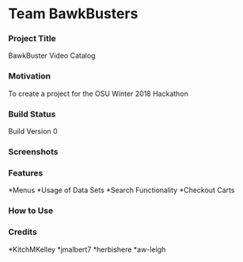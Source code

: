 # Team BawkBusters

### Project Title
BawkBuster Video Catalog

### Motivation
To create a project for the OSU Winter 2018 Hackathon

### Build Status
Build Version 0

### Screenshots

### Features
*Menus
*Usage of Data Sets
*Search Functionality
*Checkout Carts

### How to Use

### Credits
*KitchMKelley
*jmalbert7
*herbishere
*aw-leigh
